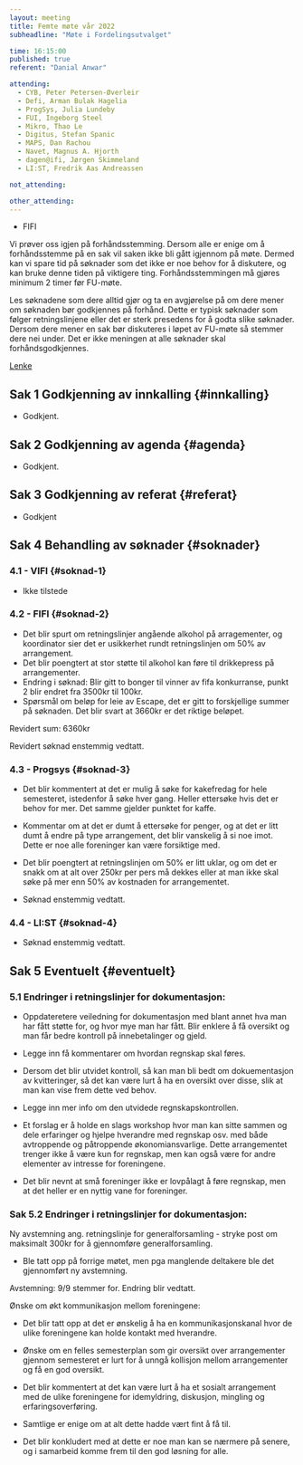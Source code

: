 ```yaml
---
layout: meeting
title: Femte møte vår 2022
subheadline: "Møte i Fordelingsutvalget"

time: 16:15:00
published: true
referent: "Danial Anwar"

attending:
  - CYB, Peter Petersen-Øverleir
  - Defi, Arman Bulak Hagelia
  - ProgSys, Julia Lundeby
  - FUI, Ingeborg Steel
  - Mikro, Thao Le
  - Digitus, Stefan Spanic
  - MAPS, Dan Rachou
  - Navet, Magnus A. Hjorth
  - dagen@ifi, Jørgen Skimmeland
  - LI:ST, Fredrik Aas Andreassen

not_attending:

other_attending:
---
```


- FIFI

Vi prøver oss igjen på forhåndsstemming. Dersom alle er enige om å forhåndsstemme på en sak vil saken ikke bli gått igjennom på møte. Dermed kan vi spare tid på søknader som det ikke er noe behov for å diskutere, og kan bruke denne tiden på viktigere ting. Forhåndsstemmingen må gjøres minimum 2 timer før FU-møte.

Les søknadene som dere alltid gjør og ta en avgjørelse på om dere mener om søknaden bør godkjennes på forhånd. Dette er typisk søknader som følger retningslinjene eller det er sterk presedens for å godta slike søknader. Dersom dere mener en sak bør diskuteres i løpet av FU-møte så stemmer dere nei under. Det er ikke meningen at alle søknader skal forhåndsgodkjennes.

[Lenke](https://forms.gle/tKmqZPA4nsYUnk2Z9)

## Sak 1 Godkjenning av innkalling {#innkalling}

- Godkjent.

## Sak 2 Godkjenning av agenda {#agenda}

- Godkjent.

## Sak 3 Godkjenning av referat {#referat}

- Godkjent

## Sak 4 Behandling av søknader {#soknader}

### 4.1 - VIFI {#soknad-1}

- Ikke tilstede

### 4.2 - FIFI {#soknad-2}

- Det blir spurt om retningslinjer angående alkohol på arragementer, og koordinator sier det er usikkerhet rundt retningslinjen om 50% av arrangement.
- Det blir poengtert at stor støtte til alkohol kan føre til drikkepress på arrangementer.
- Endring i søknad: Blir gitt to bonger til vinner av fifa konkurranse, punkt 2 blir endret fra 3500kr til 100kr.
- Spørsmål om beløp for leie av Escape, det er gitt to forskjellige summer på søknaden. Det blir svart at 3660kr er det riktige beløpet.

Revidert sum: 6360kr

Revidert søknad enstemmig vedtatt.

### 4.3 - Progsys {#soknad-3}

- Det blir kommentert at det er mulig å søke for kakefredag for hele semesteret, istedenfor å søke hver gang. Heller ettersøke hvis det er behov for mer. Det samme gjelder punktet for kaffe.
- Kommentar om at det er dumt å ettersøke for penger, og at det er litt dumt å endre på type arrangement, det blir vanskelig å si noe imot. Dette er noe alle foreninger kan være forsiktige med.
- Det blir poengtert at retningslinjen om 50% er litt uklar, og om det er snakk om at alt over 250kr per pers må dekkes eller at man ikke skal søke på mer enn 50% av kostnaden for arrangementet.

- Søknad enstemmig vedtatt.

### 4.4 - LI:ST {#soknad-4}

- Søknad enstemmig vedtatt.

## Sak 5 Eventuelt {#eventuelt}

### 5.1 Endringer i retningslinjer for dokumentasjon:

- Oppdateretere veiledning for dokumentasjon med blant annet hva man har fått støtte for, og hvor mye man har fått. Blir enklere å få oversikt og man får bedre kontroll på innebetalinger og gjeld.
- Legge inn få kommentarer om hvordan regnskap skal føres.
- Dersom det blir utvidet kontroll, så kan man bli bedt om dokuementasjon av kvitteringer, så det kan være lurt å ha en oversikt over disse, slik at man kan vise frem dette ved behov.
- Legge inn mer info om den utvidede regnskapskontrollen.
- Et forslag er å holde en slags workshop hvor man kan sitte sammen og dele erfaringer og hjelpe hverandre med regnskap osv. med både avtroppende og påtroppende økonomiansvarlige. Dette arrangementet trenger ikke å være kun for regnskap, men kan også være for andre elementer av intresse for foreningene.

- Det blir nevnt at små foreninger ikke er lovpålagt å føre regnskap, men at det heller er en nyttig vane for foreninger.

### Sak 5.2 Endringer i retningslinjer for dokumentasjon:

Ny avstemning ang. retningslinje for generalforsamling - stryke post om maksimalt 300kr for å gjennomføre generalforsamling.

- Ble tatt opp på forrige møtet, men pga manglende deltakere ble det gjennomført ny avstemning.

Avstemning: 9/9 stemmer for. Endring blir vedtatt.

Ønske om økt kommunikasjon mellom foreningene:

- Det blir tatt opp at det er ønskelig å ha en kommunikasjonskanal hvor de ulike foreningene kan holde kontakt med hverandre.
- Ønske om en felles semesterplan som gir oversikt over arrangementer gjennom semesteret er lurt for å unngå kollisjon mellom arrangementer og få en god oversikt.
- Det blir kommentert at det kan være lurt å ha et sosialt arrangement med de ulike foreningene for idemyldring, diskusjon, mingling og erfaringsoverføring.
- Samtlige er enige om at alt dette hadde vært fint å få til.

- Det blir konkludert med at dette er noe man kan se nærmere på senere, og i samarbeid komme frem til den god løsning for alle.
